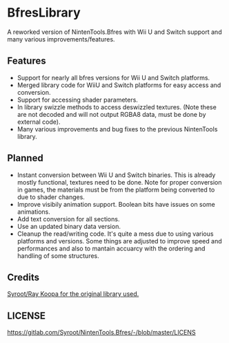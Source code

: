 # BfresLibrary
A reworked version of NintenTools.Bfres with Wii U and Switch support and many various improvements/features.

## Features
- Support for nearly all bfres versions for Wii U and Switch platforms.
- Merged library code for WiiU and Switch platforms for easy access and conversion.
- Support for accessing shader parameters.
- In library swizzle methods to access deswizzled textures. (Note these are not decoded and will not output RGBA8 data, must be done by external code).
- Many various improvements and bug fixes to the previous NintenTools library.

## Planned
- Instant conversion between Wii U and Switch binaries. This is already mostly functional, textures need to be done. 
Note for proper conversion in games, the materials must be from the platform being converted to due to shader changes.
- Improve visibily animation support. Boolean bits have issues on some animations.
- Add text conversion for all sections.
- Use an updated binary data version.
- Cleanup the read/writing code. It's quite a mess due to using various platforms and versions. Some things are adjusted to improve speed and performances and also to mantain accuarcy with the ordering and handling of some structures. 

## Credits

[Syroot/Ray Koopa for the original library used.](https://gitlab.com/Syroot/NintenTools.Bfres/tree/master/src/Syroot.NintenTools.Bfres)

## LICENSE

https://gitlab.com/Syroot/NintenTools.Bfres/-/blob/master/LICENS
